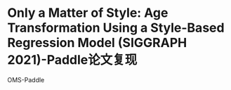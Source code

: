 # Only a Matter of Style: Age Transformation Using a Style-Based Regression Model (SIGGRAPH 2021)-Paddle论文复现
OMS-Paddle
